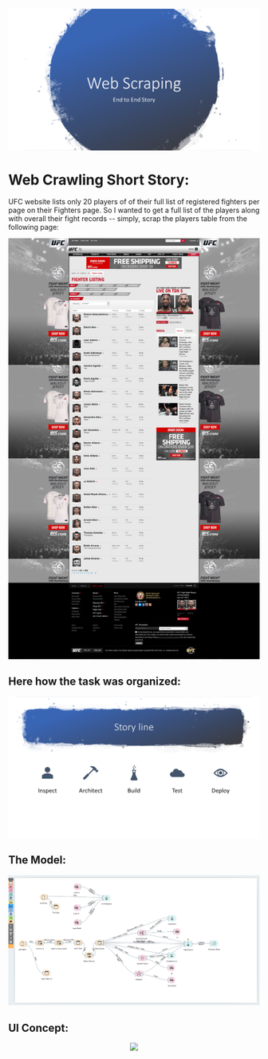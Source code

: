 ![alt text](./WebCrawling/Slide1.PNG)
# Web Crawling Short Story:
UFC website lists only 20 players of of their full list of registered fighters per page on their Fighters page. So I wanted to get a full list of the players along with overall their fight records -- simply, scrap the players table from the following page:

![alt text](./AllUFC-WeightClassIndex.png)
## Here how the task was organized:

![alt text](./WebCrawling/Slide2.PNG)

## The Model:

![alt text](./Modeling/ML-Workflow.PNG)

## UI Concept:

<div style="text-align:center"><img src ="./UX/UFC_Predictor_Template.gif" /></div>

